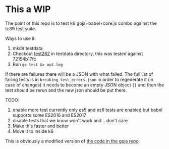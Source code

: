 # This a WIP 
The point of this repo is to test k6 goja+babel+core.js combo against the tc39 test suite.

Ways to use it:
1. mkdir testdata
2. Checkout [test262](https://github.com/tc39/test262) in testdata directory, this was tested
   against 72154b17fc
3. Run `go test &> out.log`

if there are failures there will be a JSON with what failed. 
The full list of failing tests is in `breaking_test_errors.json` in order to regenerate it (in case
of changes) it needs to become an empty JSON object `{}` and then the test should be rerun and the
new json should be put there.

TODO:
1. enable more test currently only es5 and es6 tests are enabled but babel supports some ES2016 and
   ES2017 
2. disable tests that we know won't work and .. don't care
3. Make this faster and better 
4. Move it to inside k6


This is obviously a modified version of [the code in the goja
repo](https://github.com/dop251/goja/blob/master/tc39_test.go)
